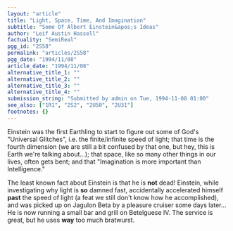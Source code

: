 ```yaml
---
layout: "article"
title: "Light, Space, Time, And Imagination"
subtitle: "Some Of Albert Einstein&apos;s Ideas"
author: "Leif Austin Hassell"
factuality: "SemiReal"
pgg_id: "2S58"
permalink: "articles/2S58"
pgg_date: "1994/11/08"
article_date: "1994/11/08"
alternative_title_1: ""
alternative_title_2: ""
alternative_title_3: ""
alternative_title_4: ""
submission_string: "Submitted by admin on Tue, 1994-11-08 01:00"
see_also: ["1R1", "2S2", "2U50", "2U31"]
footnotes: {}
---
```

<div>
<p>Einstein was the first Earthling to start to figure out some of God's "Universal Glitches", i.e. the finite/infinite speed of light; that time is the fourth dimension (we are still a bit confused by that one, but hey, this is Earth we're talking about...); that space, like so many other things in our lives, often gets bent; and that "Imagination is more important than Intelligence."</p>
<p>The least known fact about Einstein is that he is <strong>not</strong> dead! Einstein, while investigating why light is <strong>so</strong> damned fast, accidentally accelerated himself <strong>past</strong> the speed of light (a feat we still don't know how he accomplished), and was picked up on Jagulon Beta by a pleasure cruiser some days later... He is now running a small bar and grill on Betelguese IV. The service is great, but he uses <strong>way</strong> too much bratwurst.</p>
</div>

